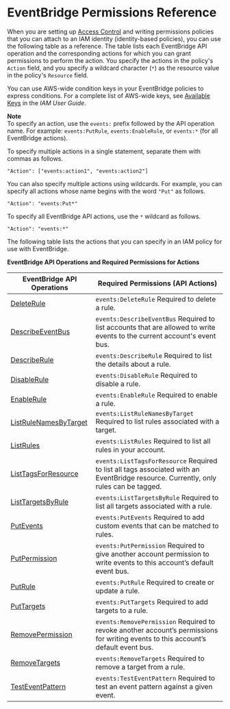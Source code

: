 # EventBridge Permissions Reference<a name="permissions-reference-eventbridge"></a>

When you are setting up [Access Control](auth-and-access-control-eventbridge.md#access-control-eventbridge) and writing permissions policies that you can attach to an IAM identity \(identity\-based policies\), you can use the following table as a reference\. The table lists each EventBridge API operation and the corresponding actions for which you can grant permissions to perform the action\. You specify the actions in the policy's `Action` field, and you specify a wildcard character \(`*`\) as the resource value in the policy's `Resource` field\.

You can use AWS\-wide condition keys in your EventBridge policies to express conditions\. For a complete list of AWS\-wide keys, see [Available Keys](https://docs.aws.amazon.com/IAM/latest/UserGuide/reference_policies_elements.html#AvailableKeys) in the *IAM User Guide*\.

**Note**  
To specify an action, use the `events:` prefix followed by the API operation name\. For example: `events:PutRule`, `events:EnableRule`, or `events:*` \(for all EventBridge actions\)\.

To specify multiple actions in a single statement, separate them with commas as follows\.

```
"Action": ["events:action1", "events:action2"]
```

You can also specify multiple actions using wildcards\. For example, you can specify all actions whose name begins with the word `"Put"` as follows\.

```
"Action": "events:Put*"
```

To specify all EventBridge API actions, use the `*` wildcard as follows\.

```
"Action": "events:*"
```

The following table lists the actions that you can specify in an IAM policy for use with EventBridge\.


**EventBridge API Operations and Required Permissions for Actions**  

| EventBridge API Operations | Required Permissions \(API Actions\) | 
| --- | --- | 
|  [DeleteRule](https://docs.aws.amazon.com/eventbridge/latest/APIReference/API_DeleteRule.html)  |  `events:DeleteRule` Required to delete a rule\.  | 
|  [DescribeEventBus](https://docs.aws.amazon.com/eventbridge/latest/APIReference/API_DescribeEventBus.html)  |  `events:DescribeEventBus` Required to list accounts that are allowed to write events to the current account's event bus\.  | 
|  [DescribeRule](https://docs.aws.amazon.com/eventbridge/latest/APIReference/API_DescribeRule.html)  |  `events:DescribeRule` Required to list the details about a rule\.  | 
|  [DisableRule](https://docs.aws.amazon.com/eventbridge/latest/APIReference/API_DisableRule.html)  |  `events:DisableRule` Required to disable a rule\.  | 
|  [EnableRule](https://docs.aws.amazon.com/eventbridge/latest/APIReference/API_EnableRule.html)  |  `events:EnableRule` Required to enable a rule\.  | 
|  [ListRuleNamesByTarget](https://docs.aws.amazon.com/eventbridge/latest/APIReference/API_ListRuleNamesByTarget.html)  |  `events:ListRuleNamesByTarget` Required to list rules associated with a target\.  | 
|  [ListRules](https://docs.aws.amazon.com/eventbridge/latest/APIReference/API_ListRules.html)  |  `events:ListRules` Required to list all rules in your account\.  | 
|  [ListTagsForResource](https://docs.aws.amazon.com/eventbridge/latest/APIReference/API_ListTagsForResource.html)  |  `events:ListTagsForResource` Required to list all tags associated with an EventBridge resource\. Currently, only rules can be tagged\.  | 
|  [ListTargetsByRule](https://docs.aws.amazon.com/eventbridge/latest/APIReference/API_ListTargetsByRule.html)  |  `events:ListTargetsByRule` Required to list all targets associated with a rule\.  | 
|  [PutEvents](https://docs.aws.amazon.com/eventbridge/latest/APIReference/API_PutEvents.html)  |  `events:PutEvents` Required to add custom events that can be matched to rules\.  | 
|  [PutPermission](https://docs.aws.amazon.com/eventbridge/latest/APIReference/API_PutPermission.html)  |  `events:PutPermission` Required to give another account permission to write events to this account’s default event bus\.  | 
|  [PutRule](https://docs.aws.amazon.com/eventbridge/latest/APIReference/API_PutRule.html)  |  `events:PutRule` Required to create or update a rule\.  | 
|  [PutTargets](https://docs.aws.amazon.com/eventbridge/latest/APIReference/API_PutTargets.html)  |  `events:PutTargets` Required to add targets to a rule\.  | 
|  [RemovePermission](https://docs.aws.amazon.com/eventbridge/latest/APIReference/API_RemovePermission.html)  |  `events:RemovePermission` Required to revoke another account’s permissions for writing events to this account’s default event bus\.  | 
|  [RemoveTargets](https://docs.aws.amazon.com/eventbridge/latest/APIReference/API_RemoveTargets.html)  |  `events:RemoveTargets` Required to remove a target from a rule\.  | 
|  [TestEventPattern](https://docs.aws.amazon.com/eventbridge/latest/APIReference/API_TestEventPattern.html)  |  `events:TestEventPattern` Required to test an event pattern against a given event\.  | 